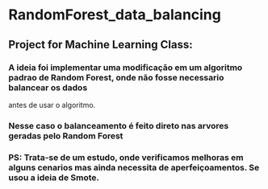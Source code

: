 # RandomForest_data_balancing
## Project for Machine Learning Class:
### A ideia foi implementar uma modificação em um algoritmo padrao de Random Forest, onde não fosse necessario balancear os dados
antes de usar o algoritmo.
### Nesse caso o balanceamento é feito direto nas arvores geradas pelo Random Forest
### PS: Trata-se de um estudo, onde verificamos melhoras em alguns cenarios mas ainda necessita de aperfeiçoamentos. Se usou a ideia de Smote.

